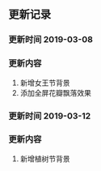 ## 更新记录

### 更新时间 2019-03-08

### 更新内容
1. 新增女王节背景 
2. 添加全屏花瓣飘落效果

### 更新时间 2019-03-12

### 更新内容
1. 新增植树节背景